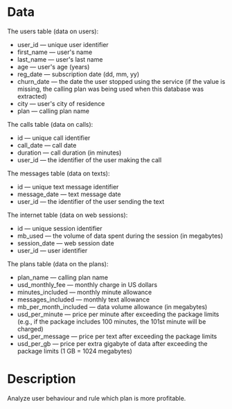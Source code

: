 # Data

The users table (data on users):

* user_id — unique user identifier
* first_name — user's name
* last_name — user's last name
* age — user's age (years)
* reg_date — subscription date (dd, mm, yy)
* churn_date — the date the user stopped using the service (if the value is missing, the calling plan was being used when this database was extracted)
* city — user's city of residence
* plan — calling plan name

The calls table (data on calls):

* id — unique call identifier
* call_date — call date
* duration — call duration (in minutes)
* user_id — the identifier of the user making the call

The messages table (data on texts):

* id — unique text message identifier
* message_date — text message date
* user_id — the identifier of the user sending the text

The internet table (data on web sessions):

* id — unique session identifier
* mb_used — the volume of data spent during the session (in megabytes)
* session_date — web session date
* user_id — user identifier

The plans table (data on the plans):

* plan_name — calling plan name
* usd_monthly_fee — monthly charge in US dollars
* minutes_included — monthly minute allowance
* messages_included — monthly text allowance
* mb_per_month_included — data volume allowance (in megabytes)
* usd_per_minute — price per minute after exceeding the package limits (e.g., if the package includes 100 minutes, the 101st minute will be charged)
* usd_per_message — price per text after exceeding the package limits
* usd_per_gb — price per extra gigabyte of data after exceeding the package limits (1 GB = 1024 megabytes)

# Description
Analyze user behaviour and rule which plan is more profitable.
